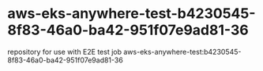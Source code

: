 # aws-eks-anywhere-test-b4230545-8f83-46a0-ba42-951f07e9ad81-36
repository for use with E2E test job aws-eks-anywhere-test:b4230545-8f83-46a0-ba42-951f07e9ad81-36
